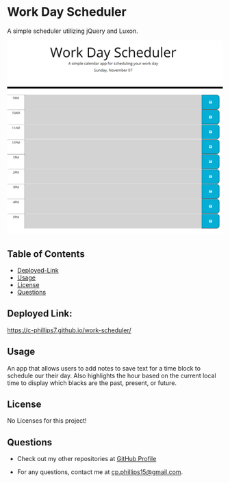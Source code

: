 # Work Day Scheduler

  A simple scheduler utilizing jQuery and Luxon.

![Alt text](/Assets/screenshot.png?raw=true "Deployed page")
  ## Table of Contents

  - [Deployed-Link](#deployed-link)
  - [Usage](#usage)
  - [License](#license)
  - [Questions](#questions)

  ## Deployed Link:

  https://c-phillips7.github.io/work-scheduler/
  ## Usage

  An app that allows users to add notes to save text for a time block to schedule our their day. Also highlights the hour based on the current local time to display which blacks are the past, present, or future.

  ## License

  No Licenses for this project!

  ## Questions

  - Check out my other repositories at [GitHub Profile](https://github.com/c-phillips7)

  - For any questions, contact me at cp.phillips15@gmail.com.

